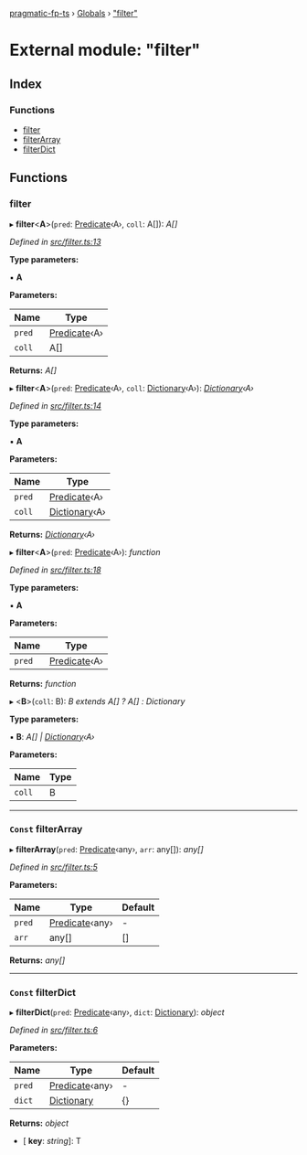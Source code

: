 [pragmatic-fp-ts](../README.md) › [Globals](../globals.md) › ["filter"](_filter_.md)

# External module: "filter"

## Index

### Functions

* [filter](_filter_.md#filter)
* [filterArray](_filter_.md#const-filterarray)
* [filterDict](_filter_.md#const-filterdict)

## Functions

###  filter

▸ **filter**<**A**>(`pred`: [Predicate](_types_.md#predicate)‹A›, `coll`: A[]): *A[]*

*Defined in [src/filter.ts:13](https://github.com/hermann-p/pragmatic-fp-ts/blob/ff16101/src/filter.ts#L13)*

**Type parameters:**

▪ **A**

**Parameters:**

Name | Type |
------ | ------ |
`pred` | [Predicate](_types_.md#predicate)‹A› |
`coll` | A[] |

**Returns:** *A[]*

▸ **filter**<**A**>(`pred`: [Predicate](_types_.md#predicate)‹A›, `coll`: [Dictionary](_types_.md#dictionary)‹A›): *[Dictionary](_types_.md#dictionary)‹A›*

*Defined in [src/filter.ts:14](https://github.com/hermann-p/pragmatic-fp-ts/blob/ff16101/src/filter.ts#L14)*

**Type parameters:**

▪ **A**

**Parameters:**

Name | Type |
------ | ------ |
`pred` | [Predicate](_types_.md#predicate)‹A› |
`coll` | [Dictionary](_types_.md#dictionary)‹A› |

**Returns:** *[Dictionary](_types_.md#dictionary)‹A›*

▸ **filter**<**A**>(`pred`: [Predicate](_types_.md#predicate)‹A›): *function*

*Defined in [src/filter.ts:18](https://github.com/hermann-p/pragmatic-fp-ts/blob/ff16101/src/filter.ts#L18)*

**Type parameters:**

▪ **A**

**Parameters:**

Name | Type |
------ | ------ |
`pred` | [Predicate](_types_.md#predicate)‹A› |

**Returns:** *function*

▸ <**B**>(`coll`: B): *B extends A[] ? A[] : Dictionary<A>*

**Type parameters:**

▪ **B**: *A[] | [Dictionary](_types_.md#dictionary)‹A›*

**Parameters:**

Name | Type |
------ | ------ |
`coll` | B |

___

### `Const` filterArray

▸ **filterArray**(`pred`: [Predicate](_types_.md#predicate)‹any›, `arr`: any[]): *any[]*

*Defined in [src/filter.ts:5](https://github.com/hermann-p/pragmatic-fp-ts/blob/ff16101/src/filter.ts#L5)*

**Parameters:**

Name | Type | Default |
------ | ------ | ------ |
`pred` | [Predicate](_types_.md#predicate)‹any› | - |
`arr` | any[] |  [] |

**Returns:** *any[]*

___

### `Const` filterDict

▸ **filterDict**(`pred`: [Predicate](_types_.md#predicate)‹any›, `dict`: [Dictionary](_types_.md#dictionary)): *object*

*Defined in [src/filter.ts:6](https://github.com/hermann-p/pragmatic-fp-ts/blob/ff16101/src/filter.ts#L6)*

**Parameters:**

Name | Type | Default |
------ | ------ | ------ |
`pred` | [Predicate](_types_.md#predicate)‹any› | - |
`dict` | [Dictionary](_types_.md#dictionary) |  {} |

**Returns:** *object*

* \[ **key**: *string*\]: T
